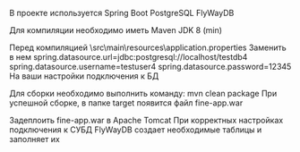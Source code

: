 В проекте используется
Spring Boot
PostgreSQL
FlyWayDB

Для компиляции необходимо иметь
Maven
JDK 8 (min)

Перед компиляцией
\src\main\resources\application.properties
Заменить в нем 
spring.datasource.url=jdbc:postgresql://localhost/testdb4 
spring.datasource.username=testuser4
spring.datasource.password=12345
На ваши настройки подключения к БД

Для сборки необходимо выполнить команду: mvn clean package
При успешной сборке, в папке target появится файл fine-app.war

Задеплоить fine-app.war в Apache Tomcat
При корректных настройках подключения к СУБД FlyWayDB создает необходимые таблицы и заполняет их